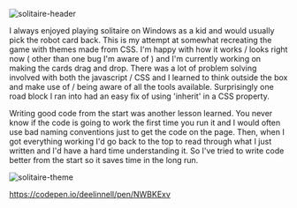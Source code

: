 ![solitaire-header](https://user-images.githubusercontent.com/61264144/212759186-9c6be3a5-62e3-4415-9497-18956cc822e3.png)

I always enjoyed playing solitaire on Windows as a kid and would usually pick the robot card back. This is my attempt at somewhat recreating the game with themes made from CSS. I'm happy with how it works / looks right now ( other than one bug I'm aware of ) and I'm currently working on making the cards drag and drop. There was a lot of problem solving involved with both the javascript / CSS and I learned to think outside the box and make use of / being aware of all the tools available. Surprisingly one road block I ran into had an easy fix of using 'inherit' in a CSS property.

Writing good code from the start was another lesson learned. You never know if the code is going to work the first time you run it and I would often use bad naming conventions just to get the code on the page. Then, when I got everything working I'd go back to the top to read through what I just written and I'd have a hard time understanding it. So I've tried to write code better from the start so it saves time in the long run.

![solitaire-theme](https://user-images.githubusercontent.com/61264144/211422802-9d1ba8f7-7958-43e5-95ff-48b3ad60ac2a.png)

https://codepen.io/deelinnell/pen/NWBKExv
